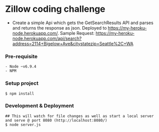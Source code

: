 # Zillow coding challenge

- Create a simple Api which gets the GetSearchResults API and parses and returns the response as json. Deployed to https://my-heroku-node.herokuapp.com/.
Sample Request: https://my-heroku-node.herokuapp.com/api/search?address=2114+Bigelow+Ave&citystatezip=Seattle%2C+WA


### Pre-requisite

    - Node ~v6.9.4
    - NPM

### Setup project

    $ npm install

### Development & Deployment

    ## This will watch for file changes as well as start a local server and serve @ port 8080 (http://localhost:8080/)
    $ node server.js
